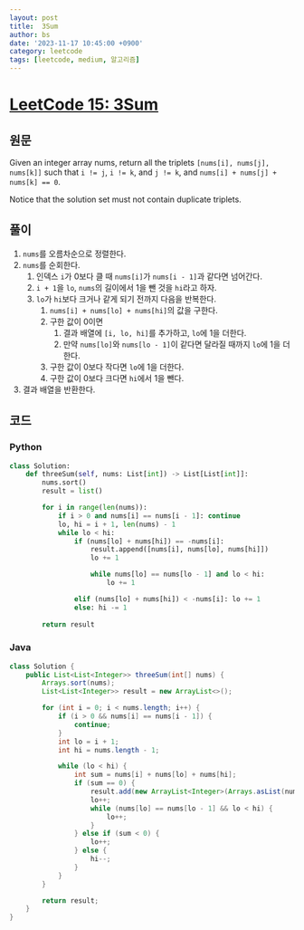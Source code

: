 ```yaml
---
layout: post
title:  3Sum
author: bs
date: '2023-11-17 10:45:00 +0900'
category: leetcode
tags: [leetcode, medium, 알고리즘]
---
```


# [LeetCode 15: 3Sum](https://leetcode.com/problems/3sum/)

## 원문
Given an integer array nums, return all the triplets `[nums[i], nums[j], nums[k]]` such that `i != j`, `i != k`, and `j != k`, and `nums[i] + nums[j] + nums[k] == 0`.

Notice that the solution set must not contain duplicate triplets.

## 풀이
1. `nums`를 오름차순으로 정렬한다.<br>
2. `nums`를 순회한다.
    1. 인덱스 `i`가 0보다 클 때 `nums[i]`가 `nums[i - 1]`과 같다면 넘어간다.
    2. `i + 1`을 `lo`, `nums`의 길이에서 1을 뺀 것을 `hi`라고 하자.
    3. `lo`가 `hi`보다 크거나 같게 되기 전까지 다음을 반복한다.
        1. `nums[i] + nums[lo] + nums[hi]`의 값을 구한다.
        2. 구한 값이 0이면
            1. 결과 배열에 `[i, lo, hi]`를 추가하고, `lo`에 1을 더한다.
            2. 만약 `nums[lo]`와 `nums[lo - 1]`이 같다면 달라질 때까지 `lo`에 1을 더한다.
        3. 구한 값이 0보다 작다면 `lo`에 1을 더한다.
        4. 구한 값이 0보다 크다면 `hi`에서 1을 뺀다.
3. 결과 배열을 반환한다.

## 코드
### Python
```python
class Solution:
    def threeSum(self, nums: List[int]) -> List[List[int]]:
        nums.sort()
        result = list()

        for i in range(len(nums)):
            if i > 0 and nums[i] == nums[i - 1]: continue
            lo, hi = i + 1, len(nums) - 1
            while lo < hi:
                if (nums[lo] + nums[hi]) == -nums[i]:
                    result.append([nums[i], nums[lo], nums[hi]])
                    lo += 1

                    while nums[lo] == nums[lo - 1] and lo < hi:
                        lo += 1

                elif (nums[lo] + nums[hi]) < -nums[i]: lo += 1
                else: hi -= 1
        
        return result
```

### Java
```java
class Solution {
    public List<List<Integer>> threeSum(int[] nums) {
        Arrays.sort(nums);
        List<List<Integer>> result = new ArrayList<>();

        for (int i = 0; i < nums.length; i++) {
            if (i > 0 && nums[i] == nums[i - 1]) {
                continue;
            }
            int lo = i + 1;
            int hi = nums.length - 1;

            while (lo < hi) {
                int sum = nums[i] + nums[lo] + nums[hi];
                if (sum == 0) {
                    result.add(new ArrayList<Integer>(Arrays.asList(nums[i], nums[lo], nums[hi])));
                    lo++;
                    while (nums[lo] == nums[lo - 1] && lo < hi) {
                        lo++;
                    }
                } else if (sum < 0) {
                    lo++;
                } else {
                    hi--;
                }
            }
        }

        return result;
    }
}
```